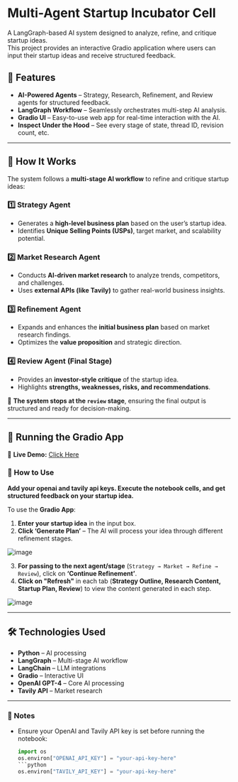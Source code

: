 # **Multi-Agent Startup Incubator Cell**  
A LangGraph-based AI system designed to analyze, refine, and critique startup ideas.  
This project provides an interactive Gradio application where users can input their startup ideas and receive structured feedback.

## **🔹 Features**
- **AI-Powered Agents** – Strategy, Research, Refinement, and Review agents for structured feedback.  
- **LangGraph Workflow** – Seamlessly orchestrates multi-step AI analysis.  
- **Gradio UI** – Easy-to-use web app for real-time interaction with the AI.  
- **Inspect Under the Hood** – See every stage of state, thread ID, revision count, etc.  

---

## **📌 How It Works**
The system follows a **multi-stage AI workflow** to refine and critique startup ideas:

### **1️⃣ Strategy Agent**
- Generates a **high-level business plan** based on the user’s startup idea.  
- Identifies **Unique Selling Points (USPs)**, target market, and scalability potential.  

### **2️⃣ Market Research Agent**
- Conducts **AI-driven market research** to analyze trends, competitors, and challenges.  
- Uses **external APIs (like Tavily)** to gather real-world business insights.  

### **3️⃣ Refinement Agent**
- Expands and enhances the **initial business plan** based on market research findings.  
- Optimizes the **value proposition** and strategic direction.  

### **4️⃣ Review Agent (Final Stage)**
- Provides an **investor-style critique** of the startup idea.  
- Highlights **strengths, weaknesses, risks, and recommendations**.  

🔹 **The system stops at the `review` stage**, ensuring the final output is structured and ready for decision-making.  

---

## **🚀 Running the Gradio App**
🔗 **Live Demo:** [Click Here](https://huggingface.co/spaces/ayushroy/my-gradio-app)  

### **📌 How to Use**
**Add your openai and tavily api keys. Execute the notebook cells, and get structured feedback on your startup idea.**  

To use the **Gradio App**:  
1. **Enter your startup idea** in the input box.  
2. **Click ‘Generate Plan’** – The AI will process your idea through different refinement stages.  

![image](https://github.com/user-attachments/assets/7b3355f7-0d42-4ae1-981c-4ad6d582035b)  

3. **For passing to the next agent/stage** (`Strategy → Market → Refine → Review`), click on **‘Continue Refinement’**.  
4. **Click on "Refresh"** in each tab (**Strategy Outline, Research Content, Startup Plan, Review**) to view the content generated in each step.  

![image](https://github.com/user-attachments/assets/06d9d46a-27fa-4a81-a766-49de6b67a7d8)  

---

## **🛠️ Technologies Used**
- **Python** – AI processing  
- **LangGraph** – Multi-stage AI workflow  
- **LangChain** – LLM integrations  
- **Gradio** – Interactive UI  
- **OpenAI GPT-4** – Core AI processing  
- **Tavily API** – Market research  

---

### **🔹 Notes**
- Ensure your OpenAI and Tavily API key is set before running the notebook:  
  ```python
  import os
  os.environ["OPENAI_API_KEY"] = "your-api-key-here"
  ```python
  os.environ["TAVILY_API_KEY"] = "your-api-key-here"
